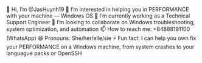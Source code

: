 👋 Hi, I’m @JasHuynh19
👀 I’m interested in helping you in PERFORMANCE with your machine — Windows OS
🌱 I’m currently working as a Technical Support Engineer
💞️ I’m looking to collaborate on Windows troubleshooting, system optimization, and automation
📫 How to reach me: +84888191100 (WhatsApp)
😄 Pronouns: She/her/elle/sie
⚡ Fun fact: I can help you own fix your PERFORMANCE on a Windows machine, from system crashes to your languague packs or OpenSSH


<!---
JasHuynh19/JasHuynh19 is a ✨ special ✨ repository because its `README.md` (this file) appears on your GitHub profile.
You can click the Preview link to take a look at your changes.
--->
